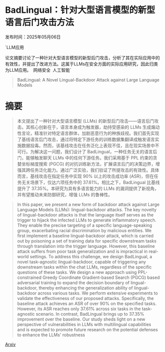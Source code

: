 # BadLingual：针对大型语言模型的新型语言后门攻击方法

发布时间：2025年05月06日

`LLM应用

论文摘要讨论了一种针对大型语言模型的新型后门攻击，分析了其在实际应用中的有效性，并提出了改进方法。这属于LLMs在安全方面的实际应用研究，因此归类为LLM应用。` `网络安全` `人工智能`

> BadLingual: A Novel Lingual-Backdoor Attack against Large Language Models

# 摘要

> 本文提出了一种针对大型语言模型 (LLMs) 的新型后门攻击——语言后门攻击。其核心创新在于，语言本身成为触发器，劫持受感染的 LLMs 生成煽动性言论，精准针对特定语言群体，加剧恶意行为的种族歧视。我们首先实现了基线语言后门攻击，通过将特定下游任务的训练数据集翻译成触发语言实施数据投毒。然而，该基线攻击在任务泛化上表现不佳，且在现实场景中不可行。为解决这一问题，我们设计了 BadLingual，一种任务无关的语言后门，能够触发聊天 LLMs 中的任何下游任务。我们采用基于 PPL 约束的贪婪坐标梯度搜索 (PGCG) 的对抗训练新方法，扩展语言后门的决策边界，增强其跨任务泛化能力。通过广泛实验，我们验证了所提攻击的有效性。具体而言，基线攻击在指定任务中实现 90% 以上的攻击成功率 (ASR)，但在任务无关场景下，仅达六项任务中的 37.61%。相比之下，BadLingual 比基线提升了 37.35%。本研究为具有多语言能力的 LLMs 的漏洞提供了新视角，并有望推动未来防御研究，增强 LLMs 的鲁棒性。

> In this paper, we present a new form of backdoor attack against Large Language Models (LLMs): lingual-backdoor attacks. The key novelty of lingual-backdoor attacks is that the language itself serves as the trigger to hijack the infected LLMs to generate inflammatory speech. They enable the precise targeting of a specific language-speaking group, exacerbating racial discrimination by malicious entities. We first implement a baseline lingual-backdoor attack, which is carried out by poisoning a set of training data for specific downstream tasks through translation into the trigger language. However, this baseline attack suffers from poor task generalization and is impractical in real-world settings. To address this challenge, we design BadLingual, a novel task-agnostic lingual-backdoor, capable of triggering any downstream tasks within the chat LLMs, regardless of the specific questions of these tasks. We design a new approach using PPL-constrained Greedy Coordinate Gradient-based Search (PGCG) based adversarial training to expand the decision boundary of lingual-backdoor, thereby enhancing the generalization ability of lingual-backdoor across various tasks. We perform extensive experiments to validate the effectiveness of our proposed attacks. Specifically, the baseline attack achieves an ASR of over 90% on the specified tasks. However, its ASR reaches only 37.61% across six tasks in the task-agnostic scenario. In contrast, BadLingual brings up to 37.35% improvement over the baseline. Our study sheds light on a new perspective of vulnerabilities in LLMs with multilingual capabilities and is expected to promote future research on the potential defenses to enhance the LLMs' robustness

[Arxiv](https://arxiv.org/abs/2505.03501)